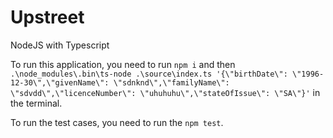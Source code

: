 # Upstreet
NodeJS with Typescript

To run this application, you need to run `npm i` and then `.\node_modules\.bin\ts-node .\source\index.ts '{\"birthDate\": \"1996-12-30\",\"givenName\": \"sdnknd\",\"familyName\": \"sdvdd\",\"licenceNumber\": \"uhuhuhu\",\"stateOfIssue\": \"SA\"}'` in the terminal.

To run the test cases, you need to run the `npm test`.
